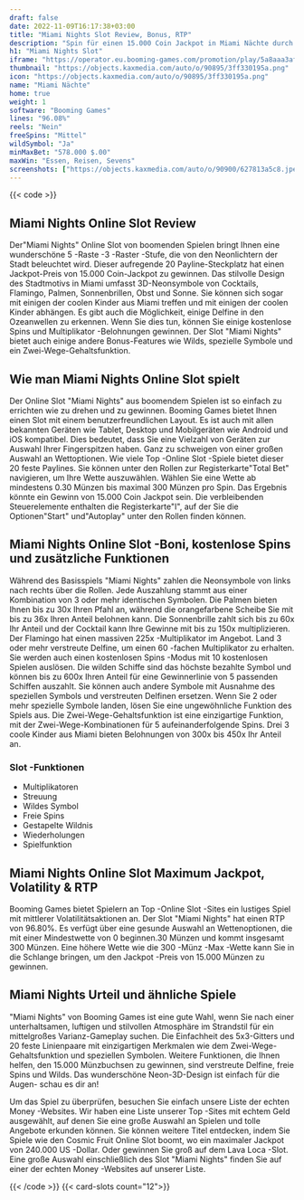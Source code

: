 ```yaml
---
draft: false
date: 2022-11-09T16:17:38+03:00
title: "Miami Nights Slot Review, Bonus, RTP"
description: "Spin für einen 15.000 Coin Jackpot in Miami Nächte durch boomende Spiele. Enthält ein einzigartiges 2-Wege-Gehaltsfunktion und spezielle Symbole! RTP, Regeln und Funktionen in Überprüfung unten."
h1: "Miami Nights Slot"
iframe: "https://operator.eu.booming-games.com/promotion/play/5a8aaa3af9684f001d000014/desktop/demo-links/en"
thumbnail: "https://objects.kaxmedia.com/auto/o/90895/3ff330195a.png"
icon: "https://objects.kaxmedia.com/auto/o/90895/3ff330195a.png"
name: "Miami Nächte"
home: true
weight: 1
software: "Booming Games"
lines: "96.08%"
reels: "Nein"
freeSpins: "Mittel"
wildSymbol: "Ja"
minMaxBet: "578.000 $.00"
maxWin: "Essen, Reisen, Sevens"
screenshots: ["https://objects.kaxmedia.com/auto/o/90900/627813a5c8.jpeg"]
---
```


{{< code >}}<h2>Miami Nights Online Slot Review</h2><p>Der"Miami Nights" Online Slot von boomenden Spielen bringt Ihnen eine wunderschöne 5 -Raste -3 -Raster -Stufe, die von den Neonlichtern der Stadt beleuchtet wird. Dieser aufregende 20 Payline-Steckplatz hat einen Jackpot-Preis von 15.000 Coin-Jackpot zu gewinnen. Das stilvolle Design des Stadtmotivs in Miami umfasst 3D-Neonsymbole von Cocktails, Flamingo, Palmen, Sonnenbrillen, Obst und Sonne. Sie können sich sogar mit einigen der coolen Kinder aus Miami treffen und mit einigen der coolen Kinder abhängen. Es gibt auch die Möglichkeit, einige Delfine in den Ozeanwellen zu erkennen. Wenn Sie dies tun, können Sie einige kostenlose Spins und Multiplikator -Belohnungen gewinnen. Der Slot "Miami Nights" bietet auch einige andere Bonus-Features wie Wilds, spezielle Symbole und ein Zwei-Wege-Gehaltsfunktion.</p><h2>Wie man Miami Nights Online Slot spielt</h2><p>Der Online Slot "Miami Nights" aus boomendem Spielen ist so einfach zu errichten wie zu drehen und zu gewinnen. Booming Games bietet Ihnen einen Slot mit einem benutzerfreundlichen Layout. Es ist auch mit allen bekannten Geräten wie Tablet, Desktop und Mobilgeräten wie Android und iOS kompatibel. Dies bedeutet, dass Sie eine Vielzahl von Geräten zur Auswahl Ihrer Fingerspitzen haben. Ganz zu schweigen von einer großen Auswahl an Wettoptionen. Wie viele Top -Online Slot -Spiele bietet dieser 20 feste Paylines. Sie können unter den Rollen zur Registerkarte"Total Bet" navigieren, um Ihre Wette auszuwählen. Wählen Sie eine Wette ab mindestens 0.30 Münzen bis maximal 300 Münzen pro Spin. Das Ergebnis könnte ein Gewinn von 15.000 Coin Jackpot sein. Die verbleibenden Steuerelemente enthalten die Registerkarte"I", auf der Sie die Optionen"Start" und"Autoplay" unter den Rollen finden können.</p><h2>Miami Nights Online Slot -Boni, kostenlose Spins und zusätzliche Funktionen</h2><p>Während des Basisspiels "Miami Nights" zahlen die Neonsymbole von links nach rechts über die Rollen. Jede Auszahlung stammt aus einer Kombination von 3 oder mehr identischen Symbolen. Die Palmen bieten Ihnen bis zu 30x Ihren Pfahl an, während die orangefarbene Scheibe Sie mit bis zu 36x Ihren Anteil belohnen kann. Die Sonnenbrille zahlt sich bis zu 60x Ihr Anteil und der Cocktail kann Ihre Gewinne mit bis zu 150x multiplizieren. Der Flamingo hat einen massiven 225x -Multiplikator im Angebot. Land 3 oder mehr verstreute Delfine, um einen 60 -fachen Multiplikator zu erhalten. Sie werden auch einen kostenlosen Spins -Modus mit 10 kostenlosen Spielen auslösen. Die wilden Schiffe sind das höchste bezahlte Symbol und können bis zu 600x Ihren Anteil für eine Gewinnerlinie von 5 passenden Schiffen auszahlt. Sie können auch andere Symbole mit Ausnahme des speziellen Symbols und verstreuten Delfinen ersetzen. Wenn Sie 2 oder mehr spezielle Symbole landen, lösen Sie eine ungewöhnliche Funktion des Spiels aus. Die Zwei-Wege-Gehaltsfunktion ist eine einzigartige Funktion, mit der Zwei-Wege-Kombinationen für 5 aufeinanderfolgende Spins. Drei 3 coole Kinder aus Miami bieten Belohnungen von 300x bis 450x Ihr Anteil an.</p><h3>
Slot -Funktionen</h3><ul>
<li></span>
Multiplikatoren</li>
<li></span>
Streuung</li>
<li></span>
Wildes Symbol</li>
<li></span>
Freie Spins</li>
<li></span>
Gestapelte Wildnis</li>
<li></span>
Wiederholungen</li>
<li></span>
Spielfunktion</li></ul><h2>Miami Nights Online Slot Maximum Jackpot, Volatility & RTP</h2><p>Booming Games bietet Spielern an Top -Online Slot -Sites ein lustiges Spiel mit mittlerer Volatilitätsaktionen an. Der Slot "Miami Nights" hat einen RTP von 96.80%. Es verfügt über eine gesunde Auswahl an Wettenoptionen, die mit einer Mindestwette von 0 beginnen.30 Münzen und kommt insgesamt 300 Münzen. Eine höhere Wette wie die 300 -Münz -Max -Wette kann Sie in die Schlange bringen, um den Jackpot -Preis von 15.000 Münzen zu gewinnen.</p><h2>Miami Nights Urteil und ähnliche Spiele</h2><p>"Miami Nights" von Booming Games ist eine gute Wahl, wenn Sie nach einer unterhaltsamen, luftigen und stilvollen Atmosphäre im Strandstil für ein mittelgroßes Varianz-Gameplay suchen. Die Einfachheit des 5x3-Gitters und 20 feste Linienpaare mit einzigartigen Merkmalen wie dem Zwei-Wege-Gehaltsfunktion und speziellen Symbolen. Weitere Funktionen, die Ihnen helfen, den 15.000 Münzbuchsen zu gewinnen, sind verstreute Delfine, freie Spins und Wilds. Das wunderschöne Neon-3D-Design ist einfach für die Augen- schau es dir an!</p><p>Um das Spiel zu überprüfen, besuchen Sie einfach unsere Liste der echten Money -Websites. Wir haben eine Liste unserer Top -Sites mit echtem Geld ausgewählt, auf denen Sie eine große Auswahl an Spielen und tolle Angebote erkunden können. Sie können weitere Titel entdecken, indem Sie Spiele wie den Cosmic Fruit Online Slot boomt, wo ein maximaler Jackpot von 240.000 US -Dollar. Oder gewinnen Sie groß auf dem Lava Loca -Slot. Eine große Auswahl einschließlich des Slot "Miami Nights" finden Sie auf einer der echten Money -Websites auf unserer Liste.</p>{{< /code >}}
{{< card-slots count="12">}}